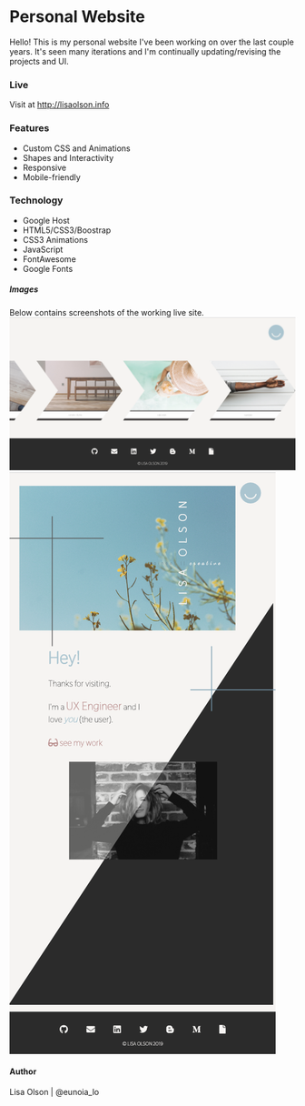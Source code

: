# Personal Website
Hello!  This is my personal website I've been working on over the last couple years.  It's seen many iterations and I'm continually updating/revising the projects and UI. 

### Live
Visit at http://lisaolson.info

### Features
- Custom CSS and Animations
- Shapes and Interactivity 
- Responsive
- Mobile-friendly

### Technology
- Google Host
- HTML5/CSS3/Boostrap
- CSS3 Animations
- JavaScript
- FontAwesome
- Google Fonts

##### Images
Below contains screenshots of the working live site.
![Progress Bar Illustration](public/images/portfolio_new.png)
![Progress Bar](public/images/portfolio_screen3.png)

#### Author
Lisa Olson | @eunoia_lo
